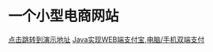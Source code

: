 
# 一个小型电商网站

[点击跳转到演示地址](http://www.160go.cn/meishimeike)
[Java实现WEB端支付宝,电脑/手机双端支付](http://blog.csdn.net/u011416588/article/details/85097186)

